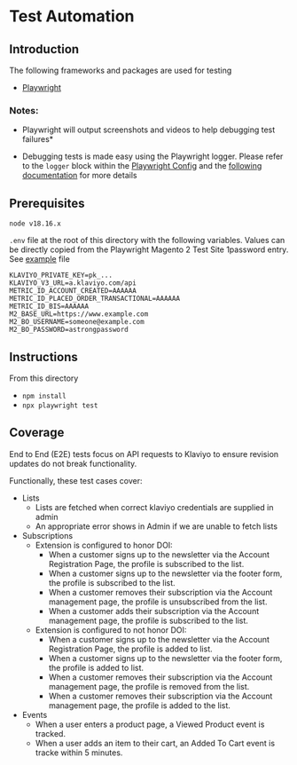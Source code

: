 # Test Automation

## Introduction

The following frameworks and packages are used for testing

- [Playwright](https://playwright.dev/)

### Notes:
- Playwright will output screenshots and videos to help debugging test failures*

- Debugging tests is made easy using the Playwright logger. Please refer to the `logger` block within the [Playwright Config](./playwright.config.js) and the [following documentation](https://playwright.dev/docs/api/class-logger) for more details

## Prerequisites

`node v18.16.x`

`.env` file at the root of this directory with the following variables. Values can be directly copied from the Playwright Magento 2 Test Site 1password entry. See [example](env.example) file

```
KLAVIYO_PRIVATE_KEY=pk_...
KLAVIYO_V3_URL=a.klaviyo.com/api
METRIC_ID_ACCOUNT_CREATED=AAAAAA
METRIC_ID_PLACED_ORDER_TRANSACTIONAL=AAAAAA
METRIC_ID_BIS=AAAAAA
M2_BASE_URL=https://www.example.com
M2_BO_USERNAME=someone@example.com
M2_BO_PASSWORD=astrongpassword
```

## Instructions
From this directory
- `npm install`
- `npx playwright test`

## Coverage

End to End (E2E) tests focus on API requests to Klaviyo to ensure revision updates do not break functionality.

Functionally, these test cases cover:

* Lists
    * Lists are fetched when correct klaviyo credentials are supplied in admin
    * An appropriate error shows in Admin if we are unable to fetch lists
* Subscriptions
    * Extension is configured to honor DOI:
        * When a customer signs up to the newsletter via the Account Registration Page, the profile is subscribed to the list.
        * When a customer signs up to the newsletter via the footer form, the profile is subscribed to the list.
        * When a customer removes their subscription via the Account management page, the profile is unsubscribed from the list.
        * When a customer adds their subscription via the Account management page, the profile is subscribed to the list.
    * Extension is configured to not honor DOI:
        * When a customer signs up to the newsletter via the Account Registration Page, the profile is added to list.
        * When a customer signs up to the newsletter via the footer form, the profile is added to list.
        * When a customer removes their subscription via the Account management page, the profile is removed from the list.
        * When a customer removes their subscription via the Account management page, the profile is added to the list.
* Events
    * When a user enters a product page, a Viewed Product event is tracked.
    * When a user adds an item to their cart, an Added To Cart event is tracke within 5 minutes.